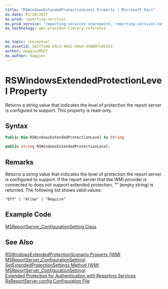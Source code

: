 ```yaml
---
title: "RSWindowsExtendedProtectionLevel Property | Microsoft Docs"
ms.date: 03/20/2017
ms.prod: reporting-services
ms.prod_service: "reporting-services-sharepoint, reporting-services-native"
ms.technology: wmi-provider-library-reference


ms.topic: conceptual
ms.assetid: 162ffe86-69c3-49d2-b9ed-49d097c05551
author: maggiesMSFT
ms.author: maggies
---
```

# RSWindowsExtendedProtectionLevel Property
  Returns a string value that indicates the level of protection the report server is configured to support. This property is read-only.  
  
## Syntax  
  
```vb  
Public Dim RSWindowsExtendedProtectionLevel As String  
```  
  
```csharp  
public string RSWindowsExtendedProtectionLevel;  
```  
  
## Remarks  
 Returns a string value that indicates the level of protection the report server is configured to support. If the report server that the WMI provider is connected to does not support extended protection, "" (empty string) is returned. The following list shows valid values:  
  
 `"Off" | "Allow" | "Require"`  
  
## Example Code  
 [MSReportServer_ConfigurationSetting Class](../../reporting-services/wmi-provider-library-reference/msreportserver-configurationsetting-class.md)  
  
## See Also  
 [RSWindowsExtendedProtectionScenario Property &#40;WMI MSReportServer_ConfigurationSetting&#41;](../../reporting-services/wmi-provider-library-reference/rswindowsextendedprotectionscenario-property.md)   
 [SetExtendedProtectionSettings Method &#40;WMI MSReportServer_ConfigurationSetting&#41;](../../reporting-services/wmi-provider-library-reference/configurationsetting-method-setextendedprotectionsettings.md)   
 [Extended Protection for Authentication with Reporting Services](../../reporting-services/security/extended-protection-for-authentication-with-reporting-services.md)   
 [RsReportServer.config Configuration File](../../reporting-services/report-server/rsreportserver-config-configuration-file.md)  
  
  
